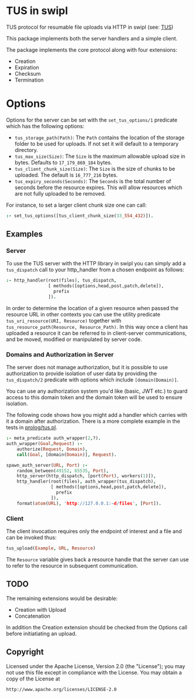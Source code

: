 
# TUS in swipl

TUS protocol for resumable file uploads via HTTP in swipl (see:
[TUS](https://tus.io/))

This package implements both the server handlers and a simple client.

The package implements the core protocol along with four extensions:

* Creation
* Expiration
* Checksum
* Termination

# Options

Options for the server can be set with the `set_tus_options/1`
predicate which has the following options:

* `tus_storage_path(Path)`: The `Path` contains the location of the
storage folder to be used for uploads. If not set it will default to a
temporary directory.
* `tus_max_size(Size)`: The `Size` is the maximum allowable upload
size in bytes. Defaults to `17_179_869_184` bytes.
* `tus_client_chunk_size(Size)`: The `Size` is the size of chunks to
  be uploaded. The default is `16_777_216` bytes.
* `tus_expiry_seconds(Seconds)`: The `Seconds` is the total number of
  seconds before the resource expires. This will allow resources which
  are not fully uploaded to be removed.

For instance, to set a larger client chunk size one can call:

```prolog
:- set_tus_options([tus_client_chunk_size(33_554_432)]).
```

## Examples

### Server

To use the TUS server with the HTTP library in swipl you can simply
add a `tus_dispatch` call to your http_handler from a chosen endpoint
as follows:

```prolog
:- http_handler(root(files), tus_dispatch,
                [ methods([options,head,post,patch,delete]),
                  prefix
                ]).
```

In order to determine the location of a given resource when passed the
resource URL in other contexts you can use the utility predicate
`tus_uri_resource(URI, Resource)` together with
`tus_resource_path(Resource, Resource_Path)`. In this way once a
client has uploaded a resource it can be referred to in client-server
communications, and be moved, modified or manipulated by server code.

### Domains and Authorization in Server

The server does not manage authorization, but it is possible to use
authorization to provide isolation of user data by providing the
`tus_dispatch/2` predicate with options which include
`[domain(Domain)]`.

You can use any authorization system you'd like (basic, JWT etc.) to
guard access to this domain token and the domain token will be used to
ensure isolation.

The following code shows how you might add a handler which carries
with it a domain after authorization. There is a more complete example
in the tests in [prolog/tus.pl](prolog/tus.pl).

```prolog
:- meta_predicate auth_wrapper(2,?).
auth_wrapper(Goal,Request) :-
    authorize(Request, Domain),
    call(Goal, [domain(Domain)], Request).

spawn_auth_server(URL, Port) :-
    random_between(49152, 65535, Port),
    http_server(http_dispatch, [port(Port), workers(1)]),
    http_handler(root(files), auth_wrapper(tus_dispatch),
                 [ methods([options,head,post,patch,delete]),
                   prefix
                 ]),
    format(atom(URL), 'http://127.0.0.1:~d/files', [Port]).
```

### Client

The client invocation requires only the endpoint of interest and a
file and can be invoked thus:

```prolog
tus_upload(Example, URL, Resource)
```

The `Resource` variable gives back a resource handle that the server can use to
refer to the resource in subsequent communication.

## TODO

The remaining extensions would be desirable:

* Creation with Upload
* Concatenation

In addition the Creation extension should be checked from the Options
call before initiatiating an upload.

## Copyright

Licensed under the Apache License, Version 2.0 (the "License"); you
may not use this file except in compliance with the License. You may
obtain a copy of the License at

```
http://www.apache.org/licenses/LICENSE-2.0
```

